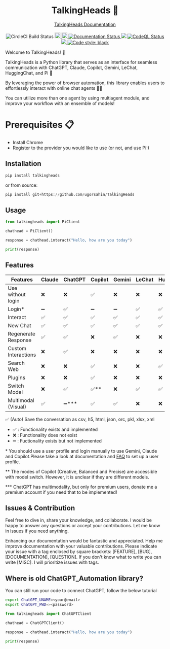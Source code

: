 <h1 align="center">TalkingHeads 💬</h1>
<p align="center">
  <a href="https://talkingheads.readthedocs.io/">TalkingHeads Documentation</a> 
  <br> <br>
  <a target="https://dl.circleci.com/status-badge/redirect/circleci/6F1iwzpLRUhYEqR52tsdpG/KJaFCxH254DNzXFH18fVkE/tree/main">
    <img src="https://dl.circleci.com/status-badge/img/circleci/6F1iwzpLRUhYEqR52tsdpG/KJaFCxH254DNzXFH18fVkE/tree/main.svg?style=shield&circle-token=54028547cfa4cae520432080c127ca19612f9553" alt="CircleCI Build Status">
  </a>
  <a href="https://badge.fury.io/py/talkingheads">
    <img src="https://badge.fury.io/py/talkingheads.svg" alt="PyPI version" height="18">
  </a>
  <a href="https://opensource.org/licenses/MIT">
    <img src="https://img.shields.io/badge/License-MIT-green.svg" alt="Licence: MIT" height="18">
  </a>
  <a href='https://talkingheads.readthedocs.io/en/latest/?badge=latest'>
    <img src='https://readthedocs.org/projects/talkingheads/badge/?version=latest' alt='Documentation Status' />
  </a>
  <a href="https://pepy.tech/project/talkingheads"><img src="https://static.pepy.tech/badge/talkingheads"></a>
  </a>
  <a href='https://github.com/ugorsahin/TalkingHeads/actions/workflows/codeql.yml'>
    <img src='https://github.com/ugorsahin/TalkingHeads/actions/workflows/codeql.yml/badge.svg' alt='CodeQL Status' />
  </a>
  <a href="https://codecov.io/gh/ugorsahin/TalkingHeads" > 
    <img src="https://badgen.net/codecov/c/github/ugorsahin/talkingheads"/> 
  </a>
  <a href="https://github.com/astral-sh/ruff"><img alt="Code style: black" src="https://img.shields.io/endpoint?url=https://raw.githubusercontent.com/astral-sh/ruff/main/assets/badge/v2.json"></a>
</p>

Welcome to TalkingHeads! 💬

TalkingHeads is a Python library that serves as an interface for seamless communication with ChatGPT, Claude, Copilot, Gemini, LeChat, HuggingChat, and Pi  🤖

By leveraging the power of browser automation, this library enables users to effortlessly interact with online chat agents 🚀✨

You can utilize more than one agent by using multiagent module, and improve your workflow with an ensemble of models!

# Prerequisites 📋

- Install Chrome
- Register to the provider you would like to use (or not, and use Pi!)

## Installation

```python
pip install talkingheads
```

or from source:

```python
pip install git+https://github.com/ugorsahin/TalkingHeads
```

## Usage

```python
from talkingheads import PiClient

chathead = PiClient()

response = chathead.interact("Hello, how are you today")

print(response)
```

## Features
Features            | Claude | ChatGPT | Copilot | Gemini | LeChat | HuggingChat | Pi |
|-------------------|--------|---------|---------|--------|--------|-------------|----|
Use without login   | ❌     | ❌      | ✅      | ❌     |  ❌    | ❌          | ✅ |
Login*              | ➖     | ✅      | ➖      | ➖     |  ✅    | ✅          | ➖ |
Interact            | ✅     | ✅      | ✅      | ✅     |  ✅    | ✅          | ✅ |
New Chat            | ✅     | ✅      | ✅      | ✅     |  ✅    | ✅          | ✅ |
Regenerate Response | ✅     | ✅      | ❌      | ✅     |  ❌    | ❌          | ❌ |
Custom Interactions | ❌     | ✅      | ❌      | ❌     |  ❌    | ❌          | ❌ |
Search Web          | ❌     | ❌      | ✅      | ❌     |  ❌    | ✅          | ❌ |
Plugins             | ❌     | ❌      | ✅      | ❌     |  ❌    | ❌          | ❌ |
Switch Model        | ❌     | ✅      | ✅**    | ❌     |  ✅    | ✅          | ✅ |
Multimodal (Visual) | ✅     | ➖***   | ✅      | ✅     |  ❌    | ❌          | ❌ |

✅ (Auto) Save the conversation as csv, h5, html, json, orc, pkl, xlsx, xml

- ✅ : Functionality exists and implemented
- ❌ : Functionality does not exist
- ➖ : Fuctionality exists but not implemented

\* You should use a user profile and login manually to use Gemini, Claude and Copilot.Please take a look at documentation and [FAQ](FAQ.md) to set up a user profile.

\*\* The modes of Copilot (Creative, Balanced and Precise) are accessible with model switch. However, it is unclear if they are different models.

\*\*\* ChatGPT has multimodality, but only for premium users, donate me a premium account if you need that to be implemented!

## Issues & Contribution

Feel free to dive in, share your knowledge, and collaborate. I would be happy to answer any questions or accept your contributions. Let me know in issues if you need anything.

Enhancing our documentation would be fantastic and appreciated. Help me improve documentation with your valuable contributions.
Please indicate your issue with a tag enclosed by square brackets: [FEATURE], [BUG], [DOCUMENTATION], [QUESTION]. If you don't know what to write you can write [MISC]. I will prioritize issues with tags.

## Where is old ChatGPT_Automation library?

You can still run your code to connect ChatGPT, follow the below tutorial

```bash
export ChatGPT_UNAME=<your@email>
export ChatGPT_PWD=><password>
```
```python
from talkingheads import ChatGPTClient

chathead = ChatGPTClient()

response = chathead.interact("Hello, how are you today")

print(response)
```

